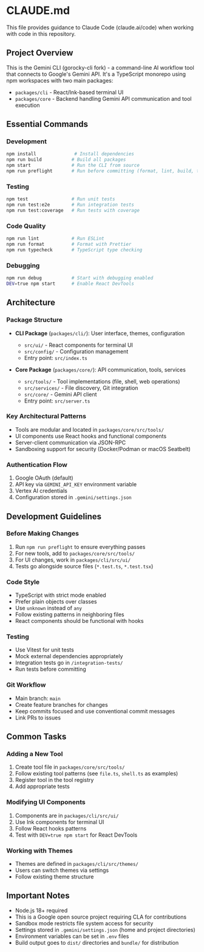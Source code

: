 # CLAUDE.md

This file provides guidance to Claude Code (claude.ai/code) when working with code in this repository.

## Project Overview

This is the Gemini CLI (gorocky-cli fork) - a command-line AI workflow tool that connects to Google's Gemini API. It's a TypeScript monorepo using npm workspaces with two main packages:
- `packages/cli` - React/Ink-based terminal UI
- `packages/core` - Backend handling Gemini API communication and tool execution

## Essential Commands

### Development
```bash
npm install              # Install dependencies
npm run build           # Build all packages
npm start               # Run the CLI from source
npm run preflight       # Run before committing (format, lint, build, test)
```

### Testing
```bash
npm test                # Run unit tests
npm run test:e2e        # Run integration tests
npm run test:coverage   # Run tests with coverage
```

### Code Quality
```bash
npm run lint            # Run ESLint
npm run format          # Format with Prettier
npm run typecheck       # TypeScript type checking
```

### Debugging
```bash
npm run debug           # Start with debugging enabled
DEV=true npm start      # Enable React DevTools
```

## Architecture

### Package Structure
- **CLI Package** (`packages/cli/`): User interface, themes, configuration
  - `src/ui/` - React components for terminal UI
  - `src/config/` - Configuration management
  - Entry point: `src/index.ts`

- **Core Package** (`packages/core/`): API communication, tools, services
  - `src/tools/` - Tool implementations (file, shell, web operations)
  - `src/services/` - File discovery, Git integration
  - `src/core/` - Gemini API client
  - Entry point: `src/server.ts`

### Key Architectural Patterns
- Tools are modular and located in `packages/core/src/tools/`
- UI components use React hooks and functional components
- Server-client communication via JSON-RPC
- Sandboxing support for security (Docker/Podman or macOS Seatbelt)

### Authentication Flow
1. Google OAuth (default)
2. API key via `GEMINI_API_KEY` environment variable
3. Vertex AI credentials
4. Configuration stored in `.gemini/settings.json`

## Development Guidelines

### Before Making Changes
1. Run `npm run preflight` to ensure everything passes
2. For new tools, add to `packages/core/src/tools/`
3. For UI changes, work in `packages/cli/src/ui/`
4. Tests go alongside source files (`*.test.ts`, `*.test.tsx`)

### Code Style
- TypeScript with strict mode enabled
- Prefer plain objects over classes
- Use `unknown` instead of `any`
- Follow existing patterns in neighboring files
- React components should be functional with hooks

### Testing
- Use Vitest for unit tests
- Mock external dependencies appropriately
- Integration tests go in `/integration-tests/`
- Run tests before committing

### Git Workflow
- Main branch: `main`
- Create feature branches for changes
- Keep commits focused and use conventional commit messages
- Link PRs to issues

## Common Tasks

### Adding a New Tool
1. Create tool file in `packages/core/src/tools/`
2. Follow existing tool patterns (see `file.ts`, `shell.ts` as examples)
3. Register tool in the tool registry
4. Add appropriate tests

### Modifying UI Components
1. Components are in `packages/cli/src/ui/`
2. Use Ink components for terminal UI
3. Follow React hooks patterns
4. Test with `DEV=true npm start` for React DevTools

### Working with Themes
- Themes are defined in `packages/cli/src/themes/`
- Users can switch themes via settings
- Follow existing theme structure

## Important Notes

- Node.js 18+ required
- This is a Google open source project requiring CLA for contributions
- Sandbox mode restricts file system access for security
- Settings stored in `.gemini/settings.json` (home and project directories)
- Environment variables can be set in `.env` files
- Build output goes to `dist/` directories and `bundle/` for distribution